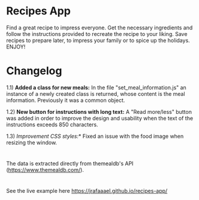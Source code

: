 # Recipes App
Find a great recipe to impress everyone. Get the necessary ingredients and follow the instructions provided to recreate the recipe to your liking. Save recipes to prepare later, to impress your family or to spice up the holidays. ENJOY!

# Changelog
1.1)  **Added a class for new meals:** In the file "set_meal_information.js" an instance of a newly created class is returned, whose content is the meal information. Previously it was a common object.

1.2) **New button for instructions with long text:** A "Read more/less" button was added in order to improve the design and usability when the text of the instructions exceeds 850 characters.

1.3) **Improvement CSS styles*:** Fixed an issue with the food image when resizing the window.

#
The data is extracted directly from themealdb's API (https://www.themealdb.com/).

#
See the live example here https://jrafaaael.github.io/recipes-app/